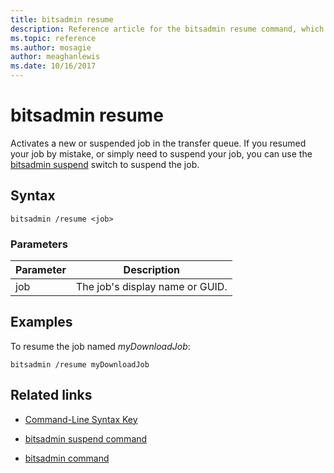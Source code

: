 ```yaml
---
title: bitsadmin resume
description: Reference article for the bitsadmin resume command, which activates a new or suspended job in the transfer queue.
ms.topic: reference
ms.author: mosagie
author: meaghanlewis
ms.date: 10/16/2017
---
```



# bitsadmin resume

Activates a new or suspended job in the transfer queue. If you resumed your job by mistake, or simply need to suspend your job, you can use the [bitsadmin suspend](bitsadmin-suspend.md) switch to suspend the job.

## Syntax

```
bitsadmin /resume <job>
```

### Parameters

| Parameter | Description |
| -------------- | -------------- |
| job | The job's display name or GUID. |

## Examples

To resume the job named *myDownloadJob*:

```
bitsadmin /resume myDownloadJob
```

## Related links

- [Command-Line Syntax Key](command-line-syntax-key.md)

- [bitsadmin suspend command](bitsadmin-suspend.md)

- [bitsadmin command](bitsadmin.md)
